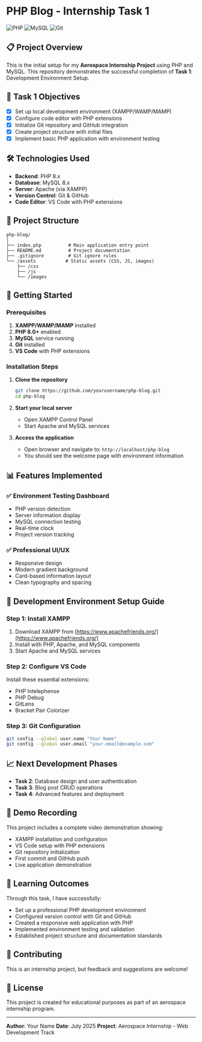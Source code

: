 # PHP Blog - Internship Task 1

![PHP](https://img.shields.io/badge/PHP-777BB4?style=for-the-badge&logo=php&logoColor=white)
![MySQL](https://img.shields.io/badge/MySQL-4479A1?style=for-the-badge&logo=mysql&logoColor=white)
![Git](https://img.shields.io/badge/Git-F05032?style=for-the-badge&logo=git&logoColor=white)

## 📋 Project Overview

This is the initial setup for my **Aerospace Internship Project** using PHP and MySQL. This repository demonstrates the successful completion of **Task 1**: Development Environment Setup.

## 🎯 Task 1 Objectives

- [x] Set up local development environment (XAMPP/WAMP/MAMP)
- [x] Configure code editor with PHP extensions
- [x] Initialize Git repository and GitHub integration
- [x] Create project structure with initial files
- [x] Implement basic PHP application with environment testing

## 🛠️ Technologies Used

- **Backend**: PHP 8.x
- **Database**: MySQL 8.x
- **Server**: Apache (via XAMPP)
- **Version Control**: Git & GitHub
- **Code Editor**: VS Code with PHP extensions

## 📁 Project Structure

```
php-blog/
│
├── index.php          # Main application entry point
├── README.md          # Project documentation
├── .gitignore         # Git ignore rules
└── /assets           # Static assets (CSS, JS, images)
    ├── /css
    ├── /js
    └── /images
```

## 🚀 Getting Started

### Prerequisites

1. **XAMPP/WAMP/MAMP** installed
2. **PHP 8.0+** enabled
3. **MySQL** service running
4. **Git** installed
5. **VS Code** with PHP extensions

### Installation Steps

1. **Clone the repository**
   ```bash
   git clone https://github.com/yourusername/php-blog.git
   cd php-blog
   ```

2. **Start your local server**
   - Open XAMPP Control Panel
   - Start Apache and MySQL services

3. **Access the application**
   - Open browser and navigate to: `http://localhost/php-blog`
   - You should see the welcome page with environment information

## 📊 Features Implemented

### ✅ Environment Testing Dashboard
- PHP version detection
- Server information display
- MySQL connection testing
- Real-time clock
- Project version tracking

### ✅ Professional UI/UX
- Responsive design
- Modern gradient background
- Card-based information layout
- Clean typography and spacing

## 🔧 Development Environment Setup Guide

### Step 1: Install XAMPP
1. Download XAMPP from [https://www.apachefriends.org/](https://www.apachefriends.org/)
2. Install with PHP, Apache, and MySQL components
3. Start Apache and MySQL services

### Step 2: Configure VS Code
Install these essential extensions:
- PHP Intelephense
- PHP Debug
- GitLens
- Bracket Pair Colorizer

### Step 3: Git Configuration
```bash
git config --global user.name "Your Name"
git config --global user.email "your.email@example.com"
```

## 📈 Next Development Phases

- **Task 2**: Database design and user authentication
- **Task 3**: Blog post CRUD operations
- **Task 4**: Advanced features and deployment

## 🎥 Demo Recording

This project includes a complete video demonstration showing:
- XAMPP installation and configuration
- VS Code setup with PHP extensions
- Git repository initialization
- First commit and GitHub push
- Live application demonstration

## 📝 Learning Outcomes

Through this task, I have successfully:
- Set up a professional PHP development environment
- Configured version control with Git and GitHub
- Created a responsive web application with PHP
- Implemented environment testing and validation
- Established project structure and documentation standards

## 🤝 Contributing

This is an internship project, but feedback and suggestions are welcome!

## 📄 License

This project is created for educational purposes as part of an aerospace internship program.

---

**Author**: Your Name
**Date**: July 2025
**Project**: Aerospace Internship - Web Development Track